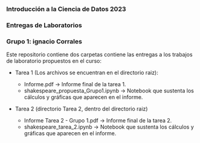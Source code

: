 ### Introducción a la Ciencia de Datos 2023
### Entregas de Laboratorios
### Grupo 1: ignacio Corrales

Este repositorio contiene dos carpetas contiene las entregas a los trabajos de laboratorio propuestos en el curso:
- Tarea 1 (Los archivos se encuentran en el directorio raiz):
  - Informe.pdf -> Informe final de la tarea 1.
  - shakespeare_propuesta_Grupo1.ipynb -> Notebook que sustenta los cálculos y gráficas que aparecen en el informe.  

- Tarea 2 (directorio Tarea 2, dentro del directorio raiz)

  - Informe Tarea 2 - Grupo 1.pdf -> Informe final de la tarea 2.
  - shakespeare_tarea_2.ipynb -> Notebook que sustenta los cálculos y gráficas que aparecen en el informe. 
